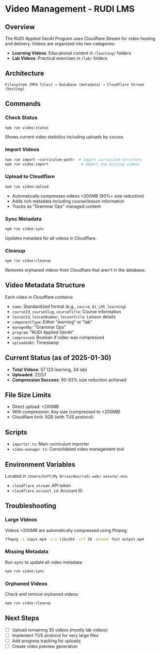 # Video Management - RUDI LMS

## Overview
The RUDI Applied GenAI Program uses Cloudflare Stream for video hosting and delivery. Videos are organized into two categories:
- **Learning Videos**: Educational content in `/learning/` folders
- **Lab Videos**: Practical exercises in `/lab/` folders

## Architecture
```
Filesystem (MP4 files) → Database (metadata) → Cloudflare Stream (hosting)
```

## Commands

### Check Status
```bash
npm run video:status
```
Shows current video statistics including uploads by course.

### Import Videos
```bash
npm run import <curriculum-path>  # Import curriculum structure
npm run video:import               # Import any missing videos
```

### Upload to Cloudflare
```bash
npm run video:upload
```
- Automatically compresses videos >200MB (90%+ size reduction)
- Adds rich metadata including course/lesson information
- Tracks as "Grammar Ops" managed content

### Sync Metadata
```bash
npm run video:sync
```
Updates metadata for all videos in Cloudflare.

### Cleanup
```bash
npm run video:cleanup
```
Removes orphaned videos from Cloudflare that aren't in the database.

## Video Metadata Structure
Each video in Cloudflare contains:
- `name`: Standardized format (e.g., `course_01_L05_learning`)
- `courseId`, `courseSlug`, `courseTitle`: Course information
- `lessonId`, `lessonNumber`, `lessonTitle`: Lesson details
- `componentType`: Either "learning" or "lab"
- `managedBy`: "Grammar Ops"
- `program`: "RUDI Applied GenAI"
- `compressed`: Boolean if video was compressed
- `uploadedAt`: Timestamp

## Current Status (as of 2025-01-30)
- **Total Videos**: 57 (23 learning, 34 lab)
- **Uploaded**: 22/57
- **Compression Success**: 90-93% size reduction achieved

## File Size Limits
- Direct upload: <200MB
- With compression: Any size (compressed to <200MB)
- Cloudflare limit: 5GB (with TUS protocol)

## Scripts
- `importer.ts`: Main curriculum importer
- `video-manager.ts`: Consolidated video management tool

## Environment Variables
Located in `/Users/hoff/My Drive/dev/rudi-web/.secure/.env`:
- `cloudflare_stream`: API token
- `cloudflare_account_id`: Account ID

## Troubleshooting

### Large Videos
Videos >200MB are automatically compressed using ffmpeg:
```bash
ffmpeg -i input.mp4 -c:v libx264 -crf 28 -preset fast output.mp4
```

### Missing Metadata
Run sync to update all video metadata:
```bash
npm run video:sync
```

### Orphaned Videos
Check and remove orphaned videos:
```bash
npm run video:cleanup
```

## Next Steps
- [ ] Upload remaining 35 videos (mostly lab videos)
- [ ] Implement TUS protocol for very large files
- [ ] Add progress tracking for uploads
- [ ] Create video preview generation